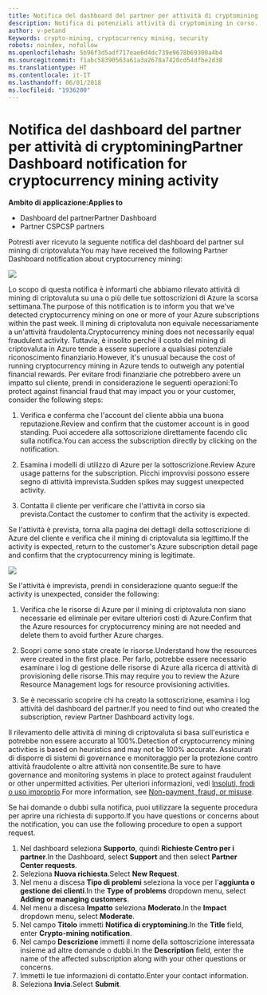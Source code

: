 ```yaml
---
title: Notifica del dashboard del partner per attività di cryptomining | Dashboard del partner
description: Notifica di potenziali attività di cryptomining in corso.
author: v-petand
Keywords: crypto-mining, cryptocurrency mining, security
robots: noindex, nofollow
ms.openlocfilehash: 5b96f3d5adf717eae6d4dc739e9678b69300a4b4
ms.sourcegitcommit: f1abc58390563a61a3a2678a7420cd54dfbe2d38
ms.translationtype: HT
ms.contentlocale: it-IT
ms.lasthandoff: 06/01/2018
ms.locfileid: "1936200"
---
```

# <a name="partner-dashboard-notification-for-cryptocurrency-mining-activity"></a><span data-ttu-id="9cb26-103">Notifica del dashboard del partner per attività di cryptomining</span><span class="sxs-lookup"><span data-stu-id="9cb26-103">Partner Dashboard notification for cryptocurrency mining activity</span></span>

**<span data-ttu-id="9cb26-104">Ambito di applicazione:</span><span class="sxs-lookup"><span data-stu-id="9cb26-104">Applies to</span></span>**

-  <span data-ttu-id="9cb26-105">Dashboard del partner</span><span class="sxs-lookup"><span data-stu-id="9cb26-105">Partner Dashboard</span></span>
-  <span data-ttu-id="9cb26-106">Partner CSP</span><span class="sxs-lookup"><span data-stu-id="9cb26-106">CSP partners</span></span>

<span data-ttu-id="9cb26-107">Potresti aver ricevuto la seguente notifica del dashboard del partner sul mining di criptovaluta:</span><span class="sxs-lookup"><span data-stu-id="9cb26-107">You may have received the following Partner Dashboard notification about cryptocurrency mining:</span></span>
 
![](images/crypto1.png)

<span data-ttu-id="9cb26-108">Lo scopo di questa notifica è informarti che abbiamo rilevato attività di mining di criptovaluta su una o più delle tue sottoscrizioni di Azure la scorsa settimana.</span><span class="sxs-lookup"><span data-stu-id="9cb26-108">The purpose of this notification is to inform you that we've detected cryptocurrency mining on one or more of your Azure subscriptions within the past week.</span></span> <span data-ttu-id="9cb26-109">Il mining di criptovaluta non equivale necessariamente a un'attività fraudolenta.</span><span class="sxs-lookup"><span data-stu-id="9cb26-109">Cryptocurrency mining does not necessarily equal fraudulent activity.</span></span> <span data-ttu-id="9cb26-110">Tuttavia, è insolito perché il costo del mining di criptovaluta in Azure tende a essere superiore a qualsiasi potenziale riconoscimento finanziario.</span><span class="sxs-lookup"><span data-stu-id="9cb26-110">However, it's unusual because the cost of running cryptocurrency mining in Azure tends to outweigh any potential financial rewards.</span></span> <span data-ttu-id="9cb26-111">Per evitare frodi finanziarie che potrebbero avere un impatto sul cliente, prendi in considerazione le seguenti operazioni:</span><span class="sxs-lookup"><span data-stu-id="9cb26-111">To protect against financial fraud that may impact you or your customer, consider the following steps:</span></span>

1.  <span data-ttu-id="9cb26-112">Verifica e conferma che l'account del cliente abbia una buona reputazione.</span><span class="sxs-lookup"><span data-stu-id="9cb26-112">Review and confirm that the customer account is in good standing.</span></span> <span data-ttu-id="9cb26-113">Puoi accedere alla sottoscrizione direttamente facendo clic sulla notifica.</span><span class="sxs-lookup"><span data-stu-id="9cb26-113">You can access the subscription directly by clicking on the notification.</span></span>

2.  <span data-ttu-id="9cb26-114">Esamina i modelli di utilizzo di Azure per la sottoscrizione.</span><span class="sxs-lookup"><span data-stu-id="9cb26-114">Review Azure usage patterns for the subscription.</span></span> <span data-ttu-id="9cb26-115">Picchi improvvisi possono essere segno di attività imprevista.</span><span class="sxs-lookup"><span data-stu-id="9cb26-115">Sudden spikes may suggest unexpected activity.</span></span>

3.  <span data-ttu-id="9cb26-116">Contatta il cliente per verificare che l'attività in corso sia prevista.</span><span class="sxs-lookup"><span data-stu-id="9cb26-116">Contact the customer to confirm that the activity is expected.</span></span>

<span data-ttu-id="9cb26-117">Se l'attività è prevista, torna alla pagina dei dettagli della sottoscrizione di Azure del cliente e verifica che il mining di criptovaluta sia legittimo.</span><span class="sxs-lookup"><span data-stu-id="9cb26-117">If the activity is expected, return to the customer's Azure subscription detail page and confirm that the cryptocurrency mining is legitimate.</span></span> 


![](images/crypto2.png)

<span data-ttu-id="9cb26-118">Se l'attività è imprevista, prendi in considerazione quanto segue:</span><span class="sxs-lookup"><span data-stu-id="9cb26-118">If the activity is unexpected, consider the following:</span></span>

1.  <span data-ttu-id="9cb26-119">Verifica che le risorse di Azure per il mining di criptovaluta non siano necessarie ed eliminale per evitare ulteriori costi di Azure.</span><span class="sxs-lookup"><span data-stu-id="9cb26-119">Confirm that the Azure resources for cryptocurrency mining are not needed and delete them to avoid further Azure charges.</span></span>

2.  <span data-ttu-id="9cb26-120">Scopri come sono state create le risorse.</span><span class="sxs-lookup"><span data-stu-id="9cb26-120">Understand how the resources were created in the first place.</span></span> <span data-ttu-id="9cb26-121">Per farlo, potrebbe essere necessario esaminare i log di gestione delle risorse di Azure alla ricerca di attività di provisioning delle risorse.</span><span class="sxs-lookup"><span data-stu-id="9cb26-121">This may require you to review the Azure Resource Management logs for resource provisioning activities.</span></span>

3.  <span data-ttu-id="9cb26-122">Se è necessario scoprire chi ha creato la sottoscrizione, esamina i log attività del dashboard del partner.</span><span class="sxs-lookup"><span data-stu-id="9cb26-122">If you need to find out who created the subscription, review Partner Dashboard activity logs.</span></span>

<span data-ttu-id="9cb26-123">Il rilevamento delle attività di mining di criptovaluta si basa sull'euristica e potrebbe non essere accurato al 100%.</span><span class="sxs-lookup"><span data-stu-id="9cb26-123">Detection of cryptocurrency mining activities is based on heuristics and may not be 100% accurate.</span></span> <span data-ttu-id="9cb26-124">Assicurati di disporre di sistemi di governance e monitoraggio per la protezione contro attività fraudolente o altre attività non consentite.</span><span class="sxs-lookup"><span data-stu-id="9cb26-124">Be sure to have governance and monitoring systems in place to protect against fraudulent or other unpermitted activities.</span></span> <span data-ttu-id="9cb26-125">Per ulteriori informazioni, vedi [Insoluti, frodi o uso improprio](https://docs.microsoft.com/partner-center/non-payment--fraud--or-misuse).</span><span class="sxs-lookup"><span data-stu-id="9cb26-125">For more information, see [Non-payment, fraud, or misuse](https://docs.microsoft.com/partner-center/non-payment--fraud--or-misuse).</span></span>

<span data-ttu-id="9cb26-126">Se hai domande o dubbi sulla notifica, puoi utilizzare la seguente procedura per aprire una richiesta di supporto.</span><span class="sxs-lookup"><span data-stu-id="9cb26-126">If you have questions or concerns about the notification, you can use the following procedure to open a support request.</span></span>

1.  <span data-ttu-id="9cb26-127">Nel dashboard seleziona **Supporto**, quindi **Richieste Centro per i partner**.</span><span class="sxs-lookup"><span data-stu-id="9cb26-127">In the Dashboard, select **Support** and then select **Partner Center requests**.</span></span>
3.  <span data-ttu-id="9cb26-128">Seleziona **Nuova richiesta**.</span><span class="sxs-lookup"><span data-stu-id="9cb26-128">Select **New Request**.</span></span> 
4.  <span data-ttu-id="9cb26-129">Nel menu a discesa **Tipo di problemi** seleziona la voce per l'**aggiunta o gestione dei clienti**.</span><span class="sxs-lookup"><span data-stu-id="9cb26-129">In the **Type of problems** dropdown menu, select **Adding or managing customers**.</span></span>
5.  <span data-ttu-id="9cb26-130">Nel menu a discesa **Impatto** seleziona **Moderato**.</span><span class="sxs-lookup"><span data-stu-id="9cb26-130">In the **Impact** dropdown menu, select **Moderate**.</span></span>
6.  <span data-ttu-id="9cb26-131">Nel campo **Titolo** immetti **Notifica di cryptomining**.</span><span class="sxs-lookup"><span data-stu-id="9cb26-131">In the **Title** field, enter **Crypto-mining notification**.</span></span>
7.  <span data-ttu-id="9cb26-132">Nel campo **Descrizione** immetti il nome della sottoscrizione interessata insieme ad altre domande o dubbi.</span><span class="sxs-lookup"><span data-stu-id="9cb26-132">In the **Description** field, enter the name of the affected subscription along with your other questions or concerns.</span></span> 
8.  <span data-ttu-id="9cb26-133">Immetti le tue informazioni di contatto.</span><span class="sxs-lookup"><span data-stu-id="9cb26-133">Enter your contact information.</span></span>
9.  <span data-ttu-id="9cb26-134">Seleziona **Invia**.</span><span class="sxs-lookup"><span data-stu-id="9cb26-134">Select **Submit**.</span></span>



